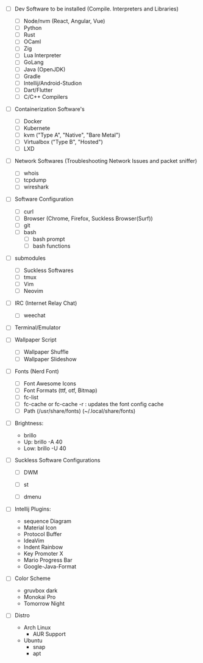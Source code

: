 - [ ] Dev Software to be installed (Compile. Interpreters and Libraries)
    - [ ] Node/nvm (React, Angular, Vue)
    - [ ] Python
    - [ ] Rust
    - [ ] OCaml
    - [ ] Zig
    - [ ] Lua Interpreter
    - [ ] GoLang
    - [ ] Java (OpenJDK)
    - [ ] Gradle
    - [ ] Intellij/Android-Studion
    - [ ] Dart/Flutter
    - [ ] C/C++ Compilers

- [ ] Containerization Software's
    - [ ] Docker
    - [ ] Kubernete
    - [ ] kvm ("Type A", "Native", "Bare Metal")
    - [ ] Virtualbox ("Type B", "Hosted")
    - [ ] LXD

- [ ] Network Softwares (Troubleshooting Network Issues and packet sniffer)
    - [ ] whois
    - [ ] tcpdump
    - [ ] wireshark

- [ ] Software Configuration
    - [ ] curl
    - [ ] Browser (Chrome, Firefox, Suckless Browser(Surf))
    - [ ] git
    - [ ] bash
        - [ ] bash prompt
        - [ ] bash functions

- [ ] submodules
    - [ ] Suckless Softwares
    - [ ] tmux
    - [ ] Vim
    - [ ] Neovim

- [ ] IRC (Internet Relay Chat)
    - [ ] weechat

- [ ] Terminal/Emulator


- [ ] Wallpaper Script
    - [ ] Wallpaper Shuffle
    - [ ] Wallpaper Slideshow

- [ ] Fonts (Nerd Font)
    - [ ] Font Awesome Icons
    - [ ] Font Formats (ttf, otf, Bitmap)
    - [ ] fc-list
    - [ ] fc-cache or fc-cache -r : updates the font config cache
    - [ ] Path (/usr/share/fonts) (~/.local/share/fonts)

- [ ] Brightness:
    * brillo
    - Up: brillo -A 40
    - Low: brillo -U 40

- [ ] Suckless Software Configurations
    - [ ] DWM
    - [ ] st
    - [ ] dmenu
    

- [ ] Intellij Plugins:
    - sequence Diagram
    - Material Icon
    - Protocol Buffer
    - IdeaVim
    - Indent Rainbow 
    - Key Promoter X 
    - Mario Progress Bar 
    - Google-Java-Format

- [ ] Color Scheme
    - gruvbox dark
    - Monokai Pro
    - Tomorrow Night

- [ ] Distro 
    - Arch Linux
        * AUR Support
    - Ubuntu 
        * snap
        * apt
